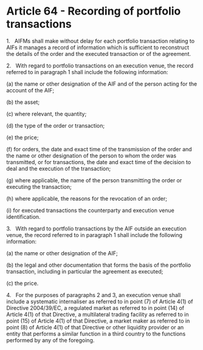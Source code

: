 # Article 64 - Recording of portfolio transactions


1.   AIFMs shall make without delay for each portfolio transaction relating to AIFs it manages a record of information which is sufficient to reconstruct the details of the order and the executed transaction or of the agreement.

2.   With regard to portfolio transactions on an execution venue, the record referred to in paragraph 1 shall include the following information:

(a) the name or other designation of the AIF and of the person acting for the account of the AIF;

(b) the asset;

(c) where relevant, the quantity;

(d) the type of the order or transaction;

(e) the price;

(f) for orders, the date and exact time of the transmission of the order and the name or other designation of the person to whom the order was transmitted, or for transactions, the date and exact time of the decision to deal and the execution of the transaction;

(g) where applicable, the name of the person transmitting the order or executing the transaction;

(h) where applicable, the reasons for the revocation of an order;

(i) for executed transactions the counterparty and execution venue identification.

3.   With regard to portfolio transactions by the AIF outside an execution venue, the record referred to in paragraph 1 shall include the following information:

(a) the name or other designation of the AIF;

(b) the legal and other documentation that forms the basis of the portfolio transaction, including in particular the agreement as executed;

(c) the price.

4.   For the purposes of paragraphs 2 and 3, an execution venue shall include a systematic internaliser as referred to in point (7) of Article 4(1) of Directive 2004/39/EC, a regulated market as referred to in point (14) of Article 4(1) of that Directive, a multilateral trading facility as referred to in point (15) of Article 4(1) of that Directive, a market maker as referred to in point (8) of Article 4(1) of that Directive or other liquidity provider or an entity that performs a similar function in a third country to the functions performed by any of the foregoing.
